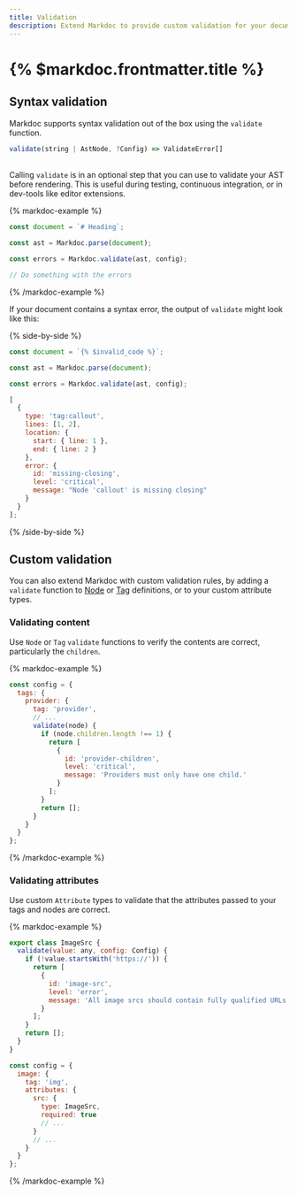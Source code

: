 ```yaml
---
title: Validation
description: Extend Markdoc to provide custom validation for your documents.
---
```


# {% $markdoc.frontmatter.title %}

## Syntax validation

Markdoc supports syntax validation out of the box using the `validate` function.

```js
validate(string | AstNode, ?Config) => ValidateError[]
```

\
Calling `validate` is in an optional step that you can use to validate your AST before rendering. This is useful during testing, continuous integration, or in dev-tools like editor extensions.

{% markdoc-example %}

```js
const document = `# Heading`;

const ast = Markdoc.parse(document);

const errors = Markdoc.validate(ast, config);

// Do something with the errors
```

{% /markdoc-example %}

If your document contains a syntax error, the output of `validate` might look like this:

{% side-by-side %}

```js
const document = `{% $invalid_code %}`;

const ast = Markdoc.parse(document);

const errors = Markdoc.validate(ast, config);
```

```js
[
  {
    type: 'tag:callout',
    lines: [1, 2],
    location: {
      start: { line: 1 },
      end: { line: 2 }
    },
    error: {
      id: 'missing-closing',
      level: 'critical',
      message: "Node 'callout' is missing closing"
    }
  }
];
```

{% /side-by-side %}

## Custom validation

You can also extend Markdoc with custom validation rules, by adding a `validate` function to [Node](/docs/nodes) or [Tag](/docs/tags) definitions, or to your custom attribute types.

### Validating content

Use `Node` or `Tag` `validate` functions to verify the contents are correct, particularly the `children`.

{% markdoc-example %}

```js
const config = {
  tags: {
    provider: {
      tag: 'provider',
      // ...
      validate(node) {
        if (node.children.length !== 1) {
          return [
            {
              id: 'provider-children',
              level: 'critical',
              message: 'Providers must only have one child.'
            }
          ];
        }
        return [];
      }
    }
  }
};
```

{% /markdoc-example %}

### Validating attributes

Use custom `Attribute` types to validate that the attributes passed to your tags and nodes are correct.

{% markdoc-example %}

```js
export class ImageSrc {
  validate(value: any, config: Config) {
    if (!value.startsWith('https://')) {
      return [
        {
          id: 'image-src',
          level: 'error',
          message: 'All image srcs should contain fully qualified URLs.'
        }
      ];
    }
    return [];
  }
}

const config = {
  image: {
    tag: 'img',
    attributes: {
      src: {
        type: ImageSrc,
        required: true
        // ...
      }
      // ...
    }
  }
};
```

{% /markdoc-example %}
